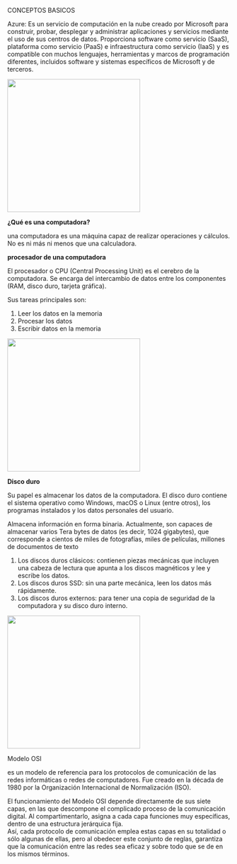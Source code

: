 CONCEPTOS BASICOS

Azure: Es un servicio de computación en la nube creado por Microsoft para construir, probar, desplegar y administrar aplicaciones y servicios mediante el uso de sus centros de datos. Proporciona software como servicio (SaaS), plataforma como servicio (PaaS) e infraestructura como servicio (IaaS) y es compatible con muchos lenguajes, herramientas y marcos de programación diferentes, incluidos software y sistemas específicos de Microsoft y de terceros. 

<img src="AZURE.png" width="300">

**¿Qué es una computadora?**

una computadora es una máquina capaz de realizar operaciones y cálculos. No es ni más ni menos que una calculadora.

**procesador de una computadora**

<P>El procesador o CPU (Central Processing Unit) es el cerebro de la computadora. Se encarga del intercambio de datos entre los componentes (RAM, disco duro, tarjeta gráfica).</P>

Sus tareas principales son:

<ol>
<li>Leer los datos en la memoria</li>
<li>Procesar los datos</li>
<li>Escribir datos en la memoria</li>

</ol>

<img src="procesador01.-CPU.jpg" width="300">

<strong>Disco duro</strong>

Su papel es almacenar los datos de la computadora. El disco duro contiene el sistema operativo como Windows, macOS o Linux (entre otros), los programas instalados y los datos personales del usuario.

Almacena información en forma binaria. Actualmente, son capaces de almacenar varios Tera bytes de datos (es decir, 1024 gigabytes), que corresponde a cientos de miles de fotografías, miles de películas, millones de documentos de texto

<ol>
<li>Los discos duros clásicos: contienen piezas mecánicas que incluyen una cabeza de lectura que apunta a los discos magnéticos y lee y escribe los datos.</li>
<li>Los discos duros SSD: sin una parte mecánica, leen los datos más rápidamente.</li>
<li>Los discos duros externos: para tener una copia de seguridad de la computadora y su disco duro interno.</li>

</ol> 

<img src="R64ea8499a62347f686f5206053e31ccb.jpg" width="300">

<h>Modelo OSI </h>
<p>
  es un modelo de referencia para los protocolos de comunicación de las redes informáticas o redes de computadores.
  Fue creado en la década de 1980 por la Organización Internacional de Normalización (ISO).
</p>

<p>
 El funcionamiento del Modelo OSI depende directamente de sus siete capas, en las que descompone el complicado proceso de la comunicación digital. Al compartimentarlo, asigna a cada capa funciones muy específicas, dentro de una estructura jerárquica fija.
<br>
Así, cada protocolo de comunicación emplea estas capas en su totalidad o sólo algunas de ellas, pero al obedecer este conjunto de reglas, garantiza que la comunicación entre las redes sea eficaz y sobre todo que se de en los mismos términos.
</p>
  




